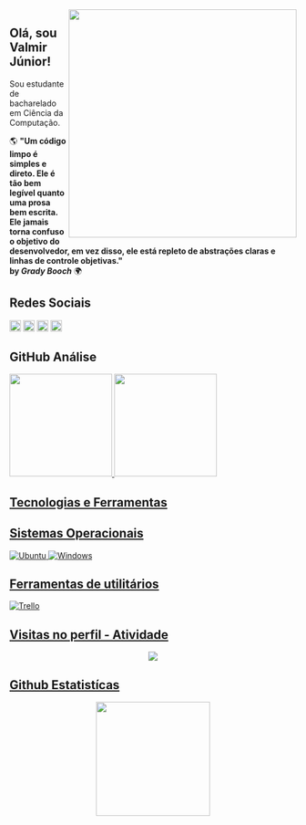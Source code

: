 <img src="https://raw.githubusercontent.com/MicaelliMedeiros/micaellimedeiros/master/image/computer-illustration.png" min-width="400px" max-width="400px" width="400px" align="right">

## Olá, sou Valmir Júnior! ##

Sou estudante de bacharelado em Ciência da Computação.

🌎 **"Um código limpo é simples e direto. Ele é tão bem legível quanto uma prosa bem escrita. Ele jamais torna confuso o objetivo do desenvolvedor, em vez disso,
ele está repleto de abstrações claras e linhas de controle objetivas."                                                                                           
by *Grady Booch*** 🌍 

## **Redes Sociais** ##

<div>
<a href = "http://linkedin.com/in/valmir-j%C3%BAnior-1b72631a5"> <img height="20" src = "https://img.shields.io/badge/LinkedIn-0077B5?style=for-the-badge&logo=linkedin&logoColor=white"></a> 
<a href = "https://www.instagram.com/valmir.jr01/"> <img height="20" src = "https://img.shields.io/badge/Instagram-E4405F?style=for-the-badge&logo=instagram&logoColor=white"></a> 
<a href = "mailto: valmiralvesjr2000@gmail.com"> <img height="20" src = "https://img.shields.io/badge/Gmail-D14836?style=for-the-badge&logo=gmail&logoColor=white"></a>
<a href = "https://api.whatsapp.com/send?phone=5581999480536&text=Enviar%20mensagem%20para%20Davi%20Mateus"> <img height="20" src = "https://img.shields.io/badge/WhatsApp-25D366?style=for-the-badge&logo=whatsapp&logoColor=white"></a> 
</div>

</div>
  
  ## GitHub Análise ##

<div align="start">
  <a href="https://github.com/Valmir-unicap">
  <img height="180em" src="https://github-readme-stats.vercel.app/api?username=Valmir-unicap&show_icons=true&theme=dracula&include_all_commits=true&count_private=true"/>
  <img height="180em" src="https://github-readme-stats.vercel.app/api/top-langs/?username=Valmir-unicap&layout=compact&langs_count=7&theme=dracula"/>

   </div>
 
   ## **Tecnologias e Ferramentas** ##
 

 
 </div>
 
  ## **Sistemas Operacionais**  
  
  ![Ubuntu](https://img.shields.io/badge/-Ubuntu-333333?style=flat&logo=Ubuntu)
  ![Windows](https://img.shields.io/badge/-Windows-333333?style=flat&logo=Windows&logoColor=0078D6)

  </div>
  
  ## **Ferramentas de utilitários**
  
  ![Trello](https://img.shields.io/badge/-Trello-333333?style=flat&logo=trello&logoColor=0052CC)
  
<div>
   
## **Visitas no perfil - Atividade** ##

<p align="center" >   
  <img src="https://profile-counter.glitch.me/Valmir-unicap/count.svg" />  
</p>

## **Github Estatistícas** ##
  
<div align="center">
  <img height="200em" src="https://github-profile-summary-cards.vercel.app/api/cards/profile-details?username=Valmir-unicap&theme=solarized_dark"/>
</div>
 

